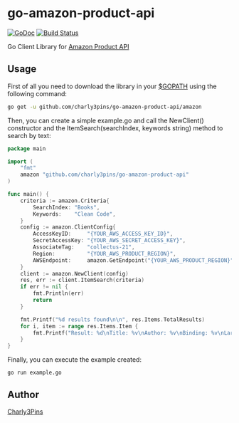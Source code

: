 # go-amazon-product-api
[![GoDoc](https://godoc.org/github.com/charly3pins/go-amazon-product-api?status.svg)](https://godoc.org/github.com/charly3pins/go-amazon-product-api)
[![Build Status](https://travis-ci.org/charly3pins/go-amazon-product-api.png?branch=master)](https://travis-ci.org/charl3pins/go-amazon-product-api)

Go Client Library for [Amazon Product API](https://affiliate-program.amazon.com/gp/advertising/api/detail/main.html)

## Usage
First of all you need to download the library in your [$GOPATH](https://golang.org/doc/code.html#GOPATH) using the following command:
```sh
go get -u github.com/charly3pins/go-amazon-product-api/amazon
```
Then, you can create a simple example.go and call the NewClient() constructor and the ItemSearch(searchIndex, keywords string) method to search by text:
```go
package main

import (
	"fmt"
	amazon "github.com/charly3pins/go-amazon-product-api"
)

func main() {
	criteria := amazon.Criteria{
		SearchIndex: "Books",
		Keywords:    "Clean Code",
	}
	config := amazon.ClientConfig{
		AccessKeyID:     "{YOUR_AWS_ACCESS_KEY_ID}",
		SecretAccessKey: "{YOUR_AWS_SECRET_ACCESS_KEY}",
		AssociateTag:    "collectus-21",
		Region:          "{YOUR_AWS_PRODUCT_REGION}",
		AWSEndpoint:     amazon.GetEndpoint("{YOUR_AWS_PRODUCT_REGION}"),
	}
	client := amazon.NewClient(config)
	res, err := client.ItemSearch(criteria)
	if err != nil {
		fmt.Println(err)
		return
	}

	fmt.Printf("%d results found\n\n", res.Items.TotalResults)
	for i, item := range res.Items.Item {
		fmt.Printf("Result: %d\nTitle: %v\nAuthor: %v\nBinding: %v\nLargeImage: %v\nURL: %v\n\n", i, item.ItemAttributes.Title, item.ItemAttributes.Author, item.ItemAttributes.Binding, item.ImageSets.ImageSet[0].LargeImage, item.DetailPageURL)
	}
}
```

Finally, you can execute the example created:
```
go run example.go
```

## Author
[Charly3Pins](http://github.com/charly3pins)